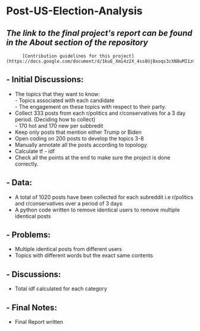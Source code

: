 # Post-US-Election-Analysis

##  *The link to the final project's report can be found in the About section of the repository*  
          [Contribution guidelines for this project](https://docs.google.com/document/d/1kuE_Xmi4z2X_4ss8UjBxoqs3cXN8uMI1zmQsqeBMYsE/edit)

## - Initial Discussions:
* The topics that they want to know: <br>
          - Topics associated with each candidate <br>
          - The engagement on these topics with respect to their party.  
* Collect 333 posts from each r/politics and r/conservatives for a 3 day period. (Deciding how to collect) <br>
          - 170 hot and 170 new per subbredit
* Keep only posts that mention either Trump or Biden 
* Open coding on 200 posts to develop the topics 3-8
* Manually annotate all the posts according to topology. 
* Calculate tf - idf 
* Check all the points at the end to make sure the project is done correctly.

## - Data:
* A total of 1020 posts have been collected for each subreddit i.e r/politics and r/conservatives over a period of 3 days
* A python code written to remove identical users to remove multiple identical posts


## - Problems:
* Multiple identical posts from different users
* Topics with different words but the exact same contents

## - Discussions:
* Total idf calculated for each category

## - Final Notes:
* Final Report written





